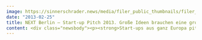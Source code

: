 ```yaml
---
image: https://sinnerschrader.news/media/filer_public_thumbnails/filer_public/09/16/091616f5-502e-4026-a3db-9d3befd8fb1f/varfoldersdjk8pxf42x64d8fxslz8jcc8fc0000gnttmpczhifd__480x288_q85_crop_subsampling-2_upscale.jpg
date: "2013-02-25"
title: NEXT Berlin – Start-up Pitch 2013. Große Ideen brauchen eine große Bühne! Jetzt anmelden
content: <div class="newsbody"><p><strong>Start-ups aus ganz Europa pitchen vielversprechende Ideen bei der NEXT13 am 23. &amp; 24. April in Berlin +++ Die Telekom unterstützt die Konferenz zusammen mit ihrem Inkubator hub&#58;raum als Partner des Start-up-Tracks +++ Pitch-Gewinner erhält internationale Aufmerksamkeit und ein wertvolles Preispaket</strong></p><p>Berlin, 25. Februar 2013 – Wer hat genug Drive und Nerven, sich und seine Start-up-Idee bei der NEXT Berlin zu präsentieren? Auf der Trendkonferenz der digitalen Wirtschaft am 23. und 24. April erhalten Start-ups aus ganz Europa die Chance, ihre Innovationen live auf großer Bühne im Berliner Congress Center (bcc) vorzustellen. Die Anmeldungsphase für den internationalen Pitch läuft seit zwei Wochen auf <a href="http&#58;//www.nextberlin.eu/startups">nextberlin.eu/startups</a> und endet am 8. März 2013. Ab heute kann die Community  von ihr favorisierte Bewerber in die nächste Runde wählen. Das Voting dafür endet am 29. März. Eine Expertenjury wählt dann die 12 Finalisten aus den Top 30 der Community aus. Vertreter des Telekom-Inkubators hub&#58;raum, aufstrebende Entrepreneure, VCs und Medienvertreter werden als Mitglieder der Jury fungieren.</p><p>Die Finalisten erhalten die Chance, ihre Visionen und Geschäftsmodelle live auf der NEXT Start-up-Bühne zu präsentieren. In diesem Jahr wird die NEXT Berlin sich noch stärker auf die unternehmerische Szene Europas fokussieren. Nach dem großen Vorjahreserfolg werden die Deutsche Telekom und ihr Inkubator hub&#58;raum dieses Mal sogar an beiden Konferenztagen Gastgeber des Start-up-Tracks sein. Am ersten Tag wird sich das Programm um relevante Themen für Start-ups drehen; am zweiten wird <a href="http&#58;//nextberlin.eu/2012/05/hermione-way-at-next-berlin-2012/">Hermione Way</a> (Newspepper, TNW) durch die Pitch-Sessions führen.</p><p>Dem Gewinner wird auf der Hauptbühne ein von hub&#58;raum, SinnerSchrader und piâbo geschnürtes Start-up-Paket überreicht. Dieses wird wertvolle Sachpreise, etwa ein Mentoring-Programm und eine PR-Beratung, sowie eine Geldprämie enthalten.</p><p>Wer kann teilnehmen? Um bei der NEXT13 dabei zu sein, müssen Start-ups diese Voraussetzungen erfüllen&#58;</p><ul><li>Ihre Geschäftsidee ist eine Lösung für ein konkretes Nutzer-Problem und hat großes Marktpotenzial.</li><li>Sie planen ihre Geschäftstätigkeit in Europa.</li><li>Sie sind ein Team bestehend aus mindestens zwei Gründern.</li><li>Das Unternehmen wurde innerhalb des vergangenen Jahres gegründet.</li><li>Sie sind derzeit auf der Suche nach einer Startfinanzierung von max. 500.000 Euro.</li><li>Der Unternehmenssektor liegt im Bereich Internet-Ökosysteme, digitale Medien oder Telekommunikation.</li></ul><p>Start-ups im Bereich "Connected Living / Home" haben außerdem die Chance sich für den NEXT Special Award zu bewerben.</p><p>Auf <a href="http&#58;//www.nextberlin.eu">nextberlin.eu</a> sind aktuelle Informationen über die NEXT Berlin, Videos der letztjährigen Teilnehmer und Gewinner sowie das NEXT-Blog mit Trends aus der digitalen Welt zu finden.<br/> </p><p><strong>Über NEXT Berlin</strong><br/>Die Konferenz NEXT Berlin hat sich in den vergangenen Jahren als wichtiger Agendasetter für die Themen der digitalen Wirtschaft in Europa etabliert. Business Developer, Marketing-Experten und Entrepreneure lassen sich in Vorträgen und Workshops zu digitalen Wirtschaftstrends von international renommierte Vordenkern und Führungskräften inspirieren. Zum achten Mal richtet die Digitalagentur SinnerSchrader die Konferenz am 23. &amp; 24. April in Berlin aus, erstmals im bcc am Berliner Alexanderplatz. Bis zu 2.000 Teilnehmer werden erwartet. Schwerpunktmäßig wird sich die NEXT13 auf zwei Bühnen mit den Themen unsichtbare Technologien, neue Interfaces, mit dem Maker-Movement sowie der steigenden Relevanz unterschiedlicher Nutzungs-Kontexte befassen. Start-ups erhalten eine eigene Plattform für ihre Pitches und Themen. Der Leitgedanke der diesjährigen Konferenz lautet “Here be Dragons”, ein Aufruf, sich mutig in neue, unbekannte Gebiete vorzuwagen. Keynote-Sprecher sind u. a. Harper Reed (Obamas CTO für dessen Wiederwahlkampagne), Start-up Guru Yossi Vardi, Robert Scoble (Scobleizer), Autor Bruce Sterling und Thomas Kiessling (Telekom).</p><p><strong>Über SinnerSchrader</strong><br/>SinnerSchrader gehört zu den führenden Digitalagenturen in Europa. SinnerSchrader entwickelt interaktive Strategien, Plattformen und Applikationen, die radikale Beziehungen zwischen Konsumenten und Marken schaffen. In der SinnerSchrader-Gruppe arbeiten mehr als 400 Mitarbeiter an den Standorten Hamburg, Frankfurt am Main, München, Berlin, Prag und Hannover für Kunden wie Allianz, comdirect bank, Holy Fashion Group, REWE, simyo, ŠKODA, Tchibo und TUI. SinnerSchrader wurde 1996 gegründet und ist seit 1999 börsennotiert.</p><p><strong>Über Deutsche Telekom</strong><br/>Die Deutsche Telekom ist mit mehr als 131 Millionen Mobilfunkkunden sowie 33 Millionen Festnetz- und über 17 Millionen Breitbandanschlüssen eines der führenden integrierten Telekommunikationsunternehmen weltweit. Die Deutsche Telekom erschließt konsequent Wachstumsbereiche und entwickelt sich dabei ihrer Unternehmensvision „Meine erste Wahl für vernetztes Leben und Arbeiten“ folgend zunehmend zum Multiproduktunternehmen. Neben dem klassischen Anschlussgeschäft liegt der Fokus auf dem Ausbau der bereits in 2010 initiierten Innovations- und Wachstumsbereiche&#58; Mobiles Internet, Vernetztes Zuhause, Internet-Angebote, T-Systems und Cloud-Dienste sowie Intelligente Netze in den Bereichen Energie, Gesundheit und Automobil.</p><p><a class="news-backlink" href="/de/"><svg class="svg-ico svg-ico--arrow-left"><use xlink&#58;href="#arrow-down"></use></svg>Zurück zur Presse Übersicht</a></p></div>
---
```

